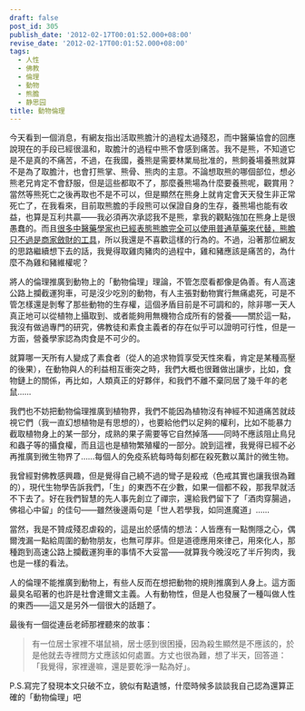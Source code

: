 ```yaml
---
draft: false
post_id: 305
publish_date: '2012-02-17T00:01:52.000+08:00'
revise_date: '2012-02-17T00:01:52.000+08:00'
tags:
  - 人性
  - 佛教
  - 倫理
  - 動物
  - 熊膽
  - 静思园
title: 動物倫理
---
```


今天看到一個消息，有網友指出活取熊膽汁的過程太過殘忍，而中醫藥協會的回應說現在的手段已經很溫和，取膽汁的過程中熊不會感到痛苦。我不是熊，不知道它是不是真的不痛苦，不過，在我國，養熊是需要林業局批准的，熊飼養場養熊就算不是為了取膽汁，也會打熊掌、熊骨、熊肉的主意。不論想取熊的哪個部位，想必熊老兄肯定不會舒服，但是這些都取不了，那麼養熊場為什麼要養熊呢，觀賞用？當然等熊死亡之後再取也不是不可以，但是顯然在熊身上就肯定會天天發生非正常死亡了，在我看來，目前取熊膽的手段熊可以保證自身的生存，養熊場也能有收益，也算是互利共贏——我必須再次承認我不是熊，拿我的觀點強加在熊身上是很愚蠢的。而且[很多中醫藥學家也已經表態熊膽完全可以使用普通草藥來代替，熊膽只不過是商家斂財的工具](http://www.lca.org.tw/news/node/1543)，所以我還是不喜歡這樣的行為的。不過，沿著那位網友的思路繼續想下去的話，我覺得取雞肉豬肉的過程中，雞和豬應該是痛苦的，為什麼不為雞和豬維權呢？

將人的倫理推廣到動物上的「動物倫理」理論，不管怎麼看都像是偽善。有人高速公路上攔截運狗車，可是沒少吃別的動物，有人主張對動物實行無痛處死，可是不管怎樣還是剝奪了那些動物的生存權，這個矛盾目前是不可調和的，除非哪一天人真正地可以從植物上攝取到、或者能夠用無機物合成所有的營養——關於這一點，我沒有做過專門的研究，佛教徒和素食主義者的存在似乎可以證明可行性，但是一方面，營養學家認為肉食是不可少的。

就算哪一天所有人變成了素食者（從人的追求物質享受天性來看，肯定是某種高壓的後果），在動物與人的利益相互衝突之時，我們大概也很難做出讓步，比如，食物鏈上的關係，再比如，人類真正的好夥伴，和我們不離不棄同居了幾千年的老鼠……

我們也不妨把動物倫理推廣到植物界，我們不能因為植物沒有神經不知道痛苦就歧視它們（我一直幻想植物是有思想的），也要給他們以足夠的權利，比如不能暴力截取植物身上的某一部分，成熟的果子需要等它自然掉落——同時不應該阻止鳥兒和蟲子等的攝食權，而且這也是植物繁殖權的一部分。說到這裡，我覺得已經不必再推廣到微生物界了……每個人的免疫系統每時每刻都在殺死數以萬計的微生物。

我曾經對佛教感興趣，但是覺得自己繞不過的彎子是殺戒（色戒其實也讓我很為難的），現代生物學告訴我們，「生」的東西不在少數，如果一個都不殺，那我早就活不下去了。好在我們智慧的先人事先創立了禪宗，還給我們留下了「酒肉穿腸過，佛祖心中留」的佳句——雖然後邊兩句是「世人若學我，如同進魔道」……

當然，我是不贊成殘忍虐殺的，這是出於感情的想法：人皆應有一點惻隱之心，偶爾洩漏一點給周圍的動物朋友，也無可厚非。但是道德應用來律己，用來化人，那種跑到高速公路上攔截運狗車的事情不大妥當——就算我今晚沒吃了半斤狗肉，我也是一樣的看法。

人的倫理不能推廣到動物上，有些人反而在想把動物的規則推廣到人身上。這方面最臭名昭著的也許是社會達爾文主義。人有動物性，但是人也發展了一種叫做人性的東西——這又是另外一個很大的話題了。

最後有一個從連岳老師那裡聽來的故事：

> 有一位居士家裡不堪鼠禍，居士感到很困擾，因為殺生顯然是不應該的，於是他就去寺裡問方丈應該如何處置。方丈也很為難，想了半天，回答道：「我覺得，家裡邊嘛，還是要乾淨一點為好」。

P.S.寫完了發現本文只破不立，貌似有點遺憾，什麼時候多談談我自己認為還算正確的「動物倫理」吧
